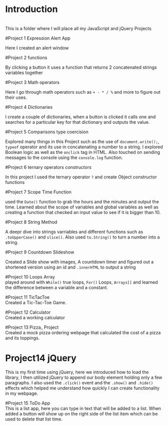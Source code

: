 # Introduction
<br />
This is a folder where I will place all my JavaScript and jQuery Projects<br>

#Project 1 Expression Alert App<br>

Here I created an alert window

#Project 2 functions<br>

By clicking a button it uses a function that returns 2 concatenated strings variables together 

#Project 3 Math operators<br>

Here I go through math operators such as ```+ - * / %``` and more to figure out their uses. 

#Project 4 Dictionaries <br>

I create a couple of dictionaries, when a button is clicked it calls one and searches for a particular key for that dictionary and outputs the value.

#Project 5 Comparisons type coercision<br>

Explored many things in this Project such as the use of ```document.write();```, ```typeof``` operator and its use in concatenating a number to a string. I explored Boolean logic as well as the ```onclick``` tag in HTML. Also touched on sending messages to the console using the ```console.log``` function.

#Project 6 ternary operators constructors<br>

In this project I used the ternary operator ```?``` and create Object constructor functions

#Project 7 Scope Time Function<br>

used the ```Date()``` function to grab the hours and the minutes and output the time. Learned about the scope of variables and global variables as well as creating a function that checked an input value to see if it is bigger than 10.

#Project 8 String Method<br>

A deepr dive into strings varriables and different functions such as ```.toUpperCase()``` and ```slice()```. Also used ```to.String()``` to turn a number into a string.

#Project 9 Countdown Slideshow<br>

Created a Slide show with images, A countdown timer and figured out a shortened version using an id and ```.innerHTML``` to output a string

#Project 10 Loops Array<br>
played around with ```While()``` true loops, ```For()``` Loops, ```Arrays[]```  and learned the difference between a variable and a constant.

#Project 11 TicTacToe<br>
Created a Tic-Tac-Toe Game.

#Project 12 Calculator<br>
Created a working calculator

#Project 13 Pizza_ Project<br>
Created a mock pizza ordering webpage that calculated the cost of a pizza and its toppings.


# Project14 jQuery<br>
This is my first time using jQuery, here we introduced how to load the library, I then utilized jQuery to append our body element holding only a few paragraphs. I also used the ```.click()``` event and the ```.show()``` and ```.hide()``` effects which helped me understand how quickly I can create functionality in my webpage.

#Project 15 ToDo App<br>
This is a list app, here you can type in text that will be added to a list. When added a button will show up on the right side of the list item which can be used to delete that list time.